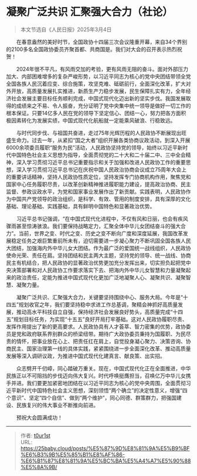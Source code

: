 # 凝聚广泛共识 汇聚强大合力（社论）


> 本文节选自《人民日报》2025年3月4日

　　在春意盎然的美好时节，全国政协十四届三次会议隆重开幕，来自34个界别的2100多名全国政协委员齐聚首都、共商国是。我们对大会的召开表示热烈祝贺！

　　2024年很不平凡，有风雨交加的考验，更有风雨无阻的奋斗。面对外部压力加大、内部困难增多的复杂严峻形势，以习近平同志为核心的党中央团结带领全党全国各族人民沉着应变、综合施策，攻坚克难、砥砺前行，全面深化改革，扩大对外开放，高质量发展扎实推进，新质生产力稳步发展，民生保障扎实有力，全年经济社会发展主要目标任务顺利完成，中国式现代化迈出新的坚实步伐。我国发展取得的成绩来之不易、令人振奋，充分证明了党中央集中统一领导是做好一切工作的根本保证。只要14亿多人民在党的领导下坚定信心、团结一心，努力把各方面积极因素转化为发展实绩，中国式现代化航船就一定能乘风破浪、行稳致远。

　　与时代同步伐、与祖国共奋进，走过75年光辉历程的人民政协不断展现出旺盛生命力。过去一年，从紧扣“国之大者”组织开展各类协商议政活动，到深入开展6000余项委员履职“服务为民”活动，人民政协坚持党的领导，始终以习近平新时代中国特色社会主义思想为指导，全面贯彻党的二十大和二十届二中、三中全会精神，深入学习贯彻习近平总书记重要指示和关于加强和改进人民政协工作的重要思想，深入学习贯彻习近平总书记在庆祝中国人民政治协商会议成立75周年大会上的重要讲话精神，坚持人民政协性质定位，坚持发挥专门协商机构作用，聚焦党和国家中心任务履职尽责，以改革创新精神推进履职能力建设，提高政治协商、民主监督、参政议政水平，为党和国家事业发展作出了新贡献。实践表明，人民政协作为中国共产党领导的政治组织，是科学、有效、管用的制度安排，具有深厚的文化基础、理论基础、实践基础，具有鲜明中国特色和显著政治优势。

　　习近平总书记强调，“在中国式现代化进程中，不仅有风和日丽，也会有疾风骤雨甚至惊涛骇浪。我们要保持战略定力，汇聚全体中华儿女团结奋斗的强大合力”。当前，世界之变、时代之变、历史之变不断向广度和深度延展，我国改革发展稳定任务之艰巨繁重前所未有，迫切需要进一步凝心聚力不断巩固全国各族人民大团结，加强海内外中华儿女大团结。作为最广泛的爱国统一战线组织，人民政协使命光荣、责任在肩。坚持团结和民主两大主题，坚持党的领导、统一战线、协商民主有机结合，把人民政协的显著政治优势更加充分发挥出来，切实担负起把党中央决策部署和对人民政协工作要求落实下去、把海内外中华儿女智慧和力量凝聚起来的政治责任，定能为推进中国式现代化更加广泛地凝聚人心、凝聚共识、凝聚智慧、凝聚力量。

　　凝聚广泛共识、汇聚强大合力，关键要坚持围绕中心、服务大局。今年是“十四五”规划收官之年，我们要坚持稳中求进工作总基调，聚精会神抓好高质量发展，推动高水平科技自立自强，保持经济社会发展良好势头，高质量完成“十四五”规划目标任务，为实现“十五五”良好开局打牢基础。这对人民政协履职尽责、发挥作用提出了新的更高要求。人民政协具有人才荟萃、智力密集的优势，政协委员是党和政府联系界别群众的桥梁纽带。期待广大政协委员秉持为国履职、为民尽责的情怀，把事业放在心上、把责任扛在肩上，自觉投身凝心聚力、决策咨询、协商民主、国家治理第一线的具体实践，紧紧围绕进一步全面深化改革、推动高质量发展等深入调研议政，为推进中国式现代化建真言、献良策、出实招。

　　众志劈开千仞嶂，同心踏破万重关。现在，中国式现代化正在全面推进，中华民族正以不可阻挡的步伐迈向伟大复兴。时代呼唤挺膺担当，召唤亿万中华儿女携手并进。我们要更加紧密地团结在以习近平同志为核心的党中央周围，全面贯彻习近平新时代中国特色社会主义思想，深刻领悟“两个确立”的决定性意义，增强“四个意识”、坚定“四个自信”、做到“两个维护”，同心同德、群策群力，把强国建设、民族复兴的伟大事业不断推向前进。

　　预祝大会圆满成功！

---

> 作者: [t0ur1st](https://github.com/tyd2000)  
> URL: https://25baby.cloud/posts/%E5%87%9D%E8%81%9A%E5%B9%BF%E6%B3%9B%E5%85%B1%E8%AF%86-%E6%B1%87%E8%81%9A%E5%BC%BA%E5%A4%A7%E5%90%88%E5%8A%9B/  

